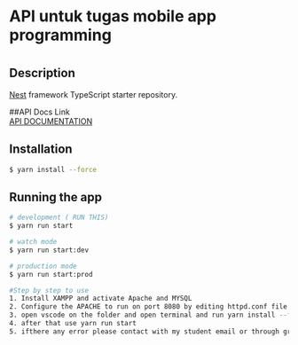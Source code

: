 <h1> API untuk tugas mobile app programming <h1>

## Description

[Nest](https://github.com/nestjs/nest) framework TypeScript starter repository.
  
##API Docs Link  
[API DOCUMENTATION](https://documenter.getpostman.com/view/18050488/2s8YzL56u8 )
  
## Installation

```bash
$ yarn install --force
```

## Running the app

```bash
# development ( RUN THIS)
$ yarn run start

# watch mode
$ yarn run start:dev

# production mode
$ yarn run start:prod

#Step by step to use
1. Install XAMPP and activate Apache and MYSQL
2. Configure the APACHE to run on port 8080 by editing httpd.conf file  otherwise this doesnt work
3. open vscode on the folder and open terminal and run yarn install --force to override any dependency conflict
4. after that use yarn run start
5. ifthere any error please contact with my student email or through group leader
  
  

  
